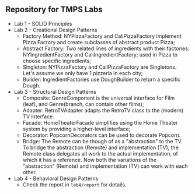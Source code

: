 ## Repository for TMPS Labs

- Lab 1 - SOLID Principles
- Lab 2 - Creational Design Patterns 
  - Factory Method: NYPizzaFactory and CaliPizzaFactory implement Pizza Factory and create subclasses of abstract product Pizza;
  - Abstract Factory: Two related lines of ingredients with their factories: NYIngredientFactory and CaliIngredientFactory; used in Pizza to choose specific ingredients;
  - Singleton: NYPizzaFactory and CaliPizzaFactory are Singletons. Let's assume we only have 1 pizzeria in each city;
  - Builder: IngredientFactories use DoughBuilder to return a specific Dough.
- Lab 3 - Structural Design Patterns 
  - Composite: GenreComponent is the universal interface for Film (leaf), and Genre(branch, can contain other films);
  - Adapter: RetroTVAdapter adapts the RetroTV class to the (modern) TV interface.
  - Facade: HomeTheaterFacade simplifies using the Home Theater system by providing a higher-level interface;
  - Decorator: PopcornDecorators can be used to decorate Popcorn.
  - Bridge: The Remote can be though of as a "abstraction" to the TV. To bridge 
  the abstraction (Remote) and implementation (TV), the Remote class delegates all work to the actual implementation, of which it has a reference.
  Now both the variations of the "abstraction" (Remote) and implementation (TV) can work with each other.
- Lab 4 - Behavioral Design Patterns
  - Check the report in `lab4/report` for details. 